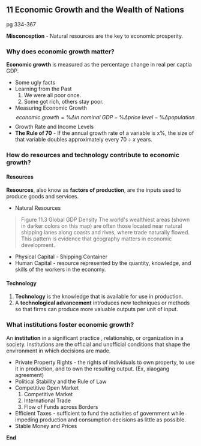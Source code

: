 ## 11 Economic Growth and the Wealth of Nations
pg 334-367

**Misconception** - Natural resources are the key to economic prosperity.

### Why does economic growth matter?
**Economic growth** is measured as the percentage change in real per captia GDP.

+ Some ugly facts
+ Learning from the Past
	1. We were all poor once.
	2. Some got rich, others stay poor.
+ Measuring Economic Growth
$$
economic \: growth = \%\Delta in \: nominal \: GDP - \%\Delta price \: level - \%\Delta population \tag{Equation 11.100}
$$
+ Growth Rate and Income Levels
+ **The Rule of 70** - If the annual growth rate of a variable is x\%, the size of that variable doubles approximately every $70 \div x$ years.
 
### How do resources and technology contribute to economic growth?
#### Resources
**Resources**, also know as **factors of production**, are the inputs used to produce goods and services.
+ Natural Resources
> Figure 11.3 Global GDP Density
The world's wealthiest areas (shown in darker colors on this map) are often those located near natural shipping lanes along coasts and rives, where trade naturally flowed. This pattern is evidence that geography matters in economic development.

+ Physical Capital - Shipping Container
+ Human Capital - resource represented by the quantity, knowledge, and skills of the workers in the economy.

#### Technology
1. **Technology** is the knowledge that is available for use in production.
2. A **technological advancement** introduces new techniques or methods so that  firms can produce more valuable outputs per unit of input.

### What institutions foster economic growth?
An **institution** in a significant practice , relationship, or organization in a society. Institutions are the official and unofficial conditions that shape the environment in which decisions are made.

+ Private Property Rights - the rights of individuals to own property, to use it in production, and to own the resulting output. (Ex, xiaogang agreement)
+ Political Stability and the Rule of Law
+ Competitive Open Market
	1. Competitive Market
	2. International Trade
	3. Flow of Funds across Borders 
+ Efficient Taxes - sufficient to fund the activities of government while impeding production and consumption decisions as little as possible.
+ Stable Money and Prices
 
 **End**